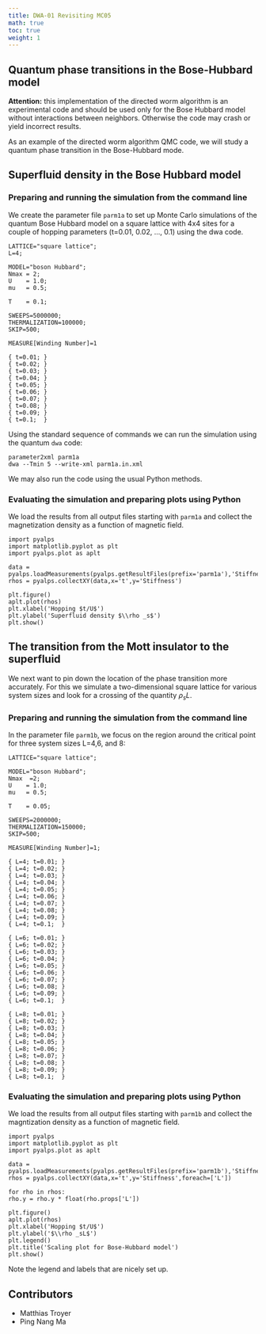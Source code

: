 ```yaml
---
title: DWA-01 Revisiting MC05
math: true
toc: true
weight: 1
---
```


## Quantum phase transitions in the Bose-Hubbard model

**Attention:** this implementation of the directed worm algorithm is an experimental code and should be used only for the Bose Hubbard model without interactions between neighbors. Otherwise the code may crash or yield incorrect results.

As an example of the directed worm algorithm QMC code, we will study a quantum phase transition in the Bose-Hubbard mode.

## Superfluid density in the Bose Hubbard model

### Preparing and running the simulation from the command line

We create the parameter file `parm1a` to set up Monte Carlo simulations of the quantum Bose Hubbard model on a square lattice with 4x4 sites for a couple of hopping parameters (t=0.01, 0.02, ..., 0.1) using the dwa code.

    LATTICE="square lattice";
    L=4;
 
    MODEL="boson Hubbard";
    Nmax = 2;
    U    = 1.0;
    mu   = 0.5;
 
    T    = 0.1;
 
    SWEEPS=5000000;
    THERMALIZATION=100000;
    SKIP=500;
 
    MEASURE[Winding Number]=1
 
    { t=0.01; }
    { t=0.02; }
    { t=0.03; }
    { t=0.04; }
    { t=0.05; }
    { t=0.06; }
    { t=0.07; }
    { t=0.08; }
    { t=0.09; }
    { t=0.1;  }
    
Using the standard sequence of commands we can run the simulation using the quantum `dwa` code:

    parameter2xml parm1a
    dwa --Tmin 5 --write-xml parm1a.in.xml

We may also run the code using the usual Python methods.

### Evaluating the simulation and preparing plots using Python

We load the results from all output files starting with `parm1a` and collect the magnetization density as a function of magnetic field.

    import pyalps
    import matplotlib.pyplot as plt
    import pyalps.plot as aplt

    data = pyalps.loadMeasurements(pyalps.getResultFiles(prefix='parm1a'),'Stiffness')
    rhos = pyalps.collectXY(data,x='t',y='Stiffness')

    plt.figure()
    aplt.plot(rhos)
    plt.xlabel('Hopping $t/U$')
    plt.ylabel('Superfluid density $\\rho _s$')
    plt.show()

## The transition from the Mott insulator to the superfluid

We next want to pin down the location of the phase transition more accurately. For this we simulate a two-dimensional square lattice for various system sizes and look for a crossing of the quantity $\rho_s L$.

### Preparing and running the simulation from the command line

In the parameter file `parm1b`, we focus on the region around the critical point for three system sizes L=4,6, and 8:

    LATTICE="square lattice";

    MODEL="boson Hubbard";
    Nmax  =2;
    U    = 1.0;
    mu   = 0.5;

    T    = 0.05;

    SWEEPS=2000000;
    THERMALIZATION=150000;
    SKIP=500;

    MEASURE[Winding Number]=1;

    { L=4; t=0.01; }
    { L=4; t=0.02; }
    { L=4; t=0.03; }
    { L=4; t=0.04; }
    { L=4; t=0.05; }
    { L=4; t=0.06; }
    { L=4; t=0.07; }
    { L=4; t=0.08; }
    { L=4; t=0.09; }
    { L=4; t=0.1;  }

    { L=6; t=0.01; }
    { L=6; t=0.02; }
    { L=6; t=0.03; }
    { L=6; t=0.04; }
    { L=6; t=0.05; }
    { L=6; t=0.06; }
    { L=6; t=0.07; }
    { L=6; t=0.08; }
    { L=6; t=0.09; }
    { L=6; t=0.1;  }

    { L=8; t=0.01; }
    { L=8; t=0.02; }
    { L=8; t=0.03; }
    { L=8; t=0.04; }
    { L=8; t=0.05; }
    { L=8; t=0.06; }
    { L=8; t=0.07; }
    { L=8; t=0.08; }
    { L=8; t=0.09; }
    { L=8; t=0.1;  }

### Evaluating the simulation and preparing plots using Python

We load the results from all output files starting with `parm1b` and collect the magntization density as a function of magnetic field.

    import pyalps
    import matplotlib.pyplot as plt
    import pyalps.plot as aplt

    data = pyalps.loadMeasurements(pyalps.getResultFiles(prefix='parm1b'),'Stiffness')
    rhos = pyalps.collectXY(data,x='t',y='Stiffness',foreach=['L'])

    for rho in rhos:
    rho.y = rho.y * float(rho.props['L'])

    plt.figure()
    aplt.plot(rhos)
    plt.xlabel('Hopping $t/U$')
    plt.ylabel('$\\rho _sL$')
    plt.legend()
    plt.title('Scaling plot for Bose-Hubbard model')
    plt.show()

Note the legend and labels that are nicely set up.

## Contributors

- Matthias Troyer
- Ping Nang Ma



